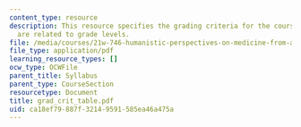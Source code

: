 ```yaml
---
content_type: resource
description: This resource specifies the grading criteria for the course and how they
  are related to grade levels.
file: /media/courses/21w-746-humanistic-perspectives-on-medicine-from-ancient-greece-to-modern-america-spring-2005/ca18ef79887f32149591585ea46a475a_grad_crit_table.pdf
file_type: application/pdf
learning_resource_types: []
ocw_type: OCWFile
parent_title: Syllabus
parent_type: CourseSection
resourcetype: Document
title: grad_crit_table.pdf
uid: ca18ef79-887f-3214-9591-585ea46a475a
---
```


